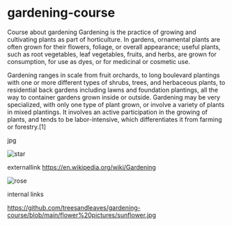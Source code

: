 # gardening-course
Course about gardening
Gardening is the practice of growing and cultivating plants as part of horticulture. In gardens, ornamental plants are often grown for their flowers, foliage, or overall appearance; useful plants, such as root vegetables, leaf vegetables, fruits, and herbs, are grown for consumption, for use as dyes, or for medicinal or cosmetic use.

Gardening ranges in scale from fruit orchards, to long boulevard plantings with one or more different types of shrubs, trees, and herbaceous plants, to residential back gardens including lawns and foundation plantings, all the way to container gardens grown inside or outside. Gardening may be very specialized, with only one type of plant grown, or involve a variety of plants in mixed plantings. It involves an active participation in the growing of plants, and tends to be labor-intensive, which differentiates it from farming or forestry.[1]

jpg

![star](https://user-images.githubusercontent.com/102798071/168591253-164094a2-a4e7-4331-b842-1995847b62d4.jpg) 

externallink
https://en.wikipedia.org/wiki/Gardening


![rose](https://user-images.githubusercontent.com/102798071/168596211-34ff4962-ee5c-49aa-9a3b-9123ff38c2ac.jpg)

internal links

https://github.com/treesandleaves/gardening-course/blob/main/flower%20pictures/sunflower.jpg



